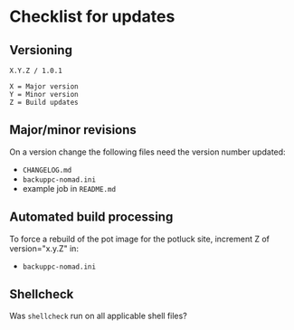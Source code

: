# Checklist for updates

## Versioning
```
X.Y.Z / 1.0.1

X = Major version
Y = Minor version
Z = Build updates
```

## Major/minor revisions
On a version change the following files need the version number updated:
* `CHANGELOG.md`
* `backuppc-nomad.ini`
* example job in `README.md`

## Automated build processing
To force a rebuild of the pot image for the potluck site, increment Z of version="x.y.Z" in:
* `backuppc-nomad.ini`

## Shellcheck
Was `shellcheck` run on all applicable shell files?
